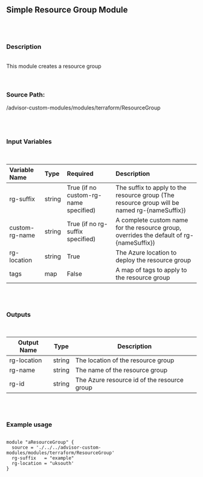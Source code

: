## Simple Resource Group Module
<br><br>

### Description
<br>
This module creates a resource group
<br>
<br><br>  
 
### Source Path:
 
/advisor-custom-modules/modules/terraform/ResourceGroup
 
<br><br> 

### Input Variables
<br>


| Variable Name | Type | Required | Description |
|:--|:--|:--|:--|
| rg-suffix | string | True (if no custom-rg-name specified) | The suffix to apply to the resource group (The resource group will be named rg-{nameSuffix}) |
| custom-rg-name | string | True (if no rg-suffix specified) | A complete custom name for the resource group, overrides the default of rg-{nameSuffix}) |
| rg-location | string | True | The Azure location to deploy the resource group |
| tags | map | False | A map of tags to apply to the resource group |

 
<br><br> 

### Outputs
<br>

| Output Name     | Type       | Description                               |
|-----------------|------------|-------------------------------------------|
| rg-location | string | The location of the resource group |
| rg-name | string | The name of the resource group |
| rg-id | string | The Azure resource id of the resource group |

<br><br>  
 
### Example usage
 
``` <!-- place module code between the backticks -->

module "aResourceGroup" {
  source = './../../advisor-custom-modules/modules/terraform/ResourceGroup'
  rg-suffix   = "example"
  rg-location = "uksouth'
}

```